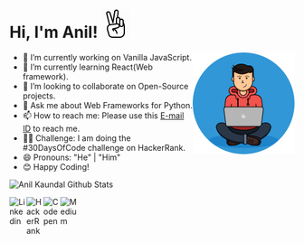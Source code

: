 # Hi, I'm Anil! ![](https://raw.githubusercontent.com/anilkaundal/anilkaundal/master/assets/hand-peace.gif)
<img align='right' src="https://raw.githubusercontent.com/anilkaundal/anilkaundal/master/assets/profile.png" width="180">

- 🔭 I’m currently working on Vanilla JavaScript.
- 🌱 I’m currently learning React(Web framework).
- 👯 I’m looking to collaborate on Open-Source projects.
- 💬 Ask me about Web Frameworks for Python.
- 📫 How to reach me: Please use this [E-mail ID](anilkaundal1999@gmail.com) to reach me. 
- 👨‍💻 Challenge: I am doing the #30DaysOfCode challenge on HackerRank.
- 😄 Pronouns: "He" | "Him"
- 😊 Happy Coding! 

![Anil Kaundal Github Stats](https://github-readme-stats.vercel.app/api?username=anilkaundal&show_icons=true&title_color=e8505b&icon_color=e8505b&text_color=e8505b&bg_color=fff)

<a href="https://www.linkedin.com/in/anil-kaundal-736805150/">
  <img align="left" alt="Linkedin" width="30px" src="https://cdn.jsdelivr.net/npm/simple-icons@v3/icons/linkedin.svg" />
</a>
<a href="https://www.hackerrank.com/injuriousanswer">
  <img align="left" alt=" HackerRank" width="30px" src="https://cdn.jsdelivr.net/npm/simple-icons@v3/icons/hackerrank.svg" />
</a>
<a href="https://codepen.io/anilkaundal">
  <img align="left" alt="Codepen" width="30px" src="https://cdn.jsdelivr.net/npm/simple-icons@v3/icons/codepen.svg" />
</a>
<a href="https://medium.com/@injuriousanswer">
  <img align="left" alt="Medium" width="30px" src="https://cdn.jsdelivr.net/npm/simple-icons@v3/icons/medium.svg" />
</a>
